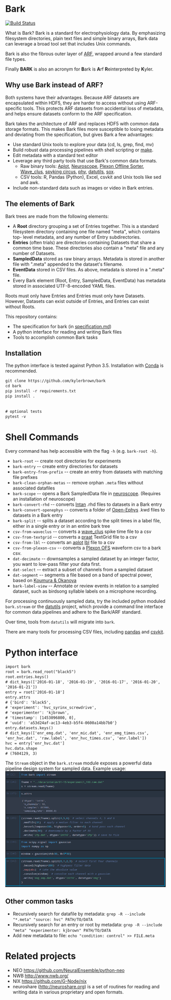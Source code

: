 # Bark
[![Build Status](https://travis-ci.org/kylerbrown/bark.svg?branch=master)](https://travis-ci.org/kylerbrown/bark)

What is Bark? Bark is a standard for electrophysiology data. By emphasizing filesystem 
directories, plain text files and simple binary arrays, Bark data can leverage a broad tool set that includes Unix commands.

Bark is also the fibrous outer layer of [ARF](https://github.com/melizalab/arf), wrapped around a few standard
file types.

Finally **BARK** is also an acronym for **B**ark is **A**rf **R**einterpreted by **K**yler.

## Why use Bark instead of ARF?

Both systems have their advantages. Because ARF datasets are encapsulated 
within HDF5, they are harder to access without using ARF-specific tools.
This protects ARF datasets from accidental loss of metadata, and helps ensure
datasets conform to the ARF specification.

Bark takes the architecture of ARF and replaces HDF5 with common data storage formats.
This makes Bark files more susceptible to losing metadata and deviating
from the specification, but gives Bark a few advantages:

+ Use standard Unix tools to explore your data (cd, ls, grep, find, mv)
+ Build robust data processing pipelines with shell scripting or
  [make](http://kbroman.org/minimal_make/).
+ Edit metadata with a standard text editor
+ Leverage any third party tools that use Bark's common data formats.
  + Raw binary tools: [Aplot](https://github.com/melizalab/aplot), [Neuroscope](http://neurosuite.sourceforge.net/), 
[Plexon Offline Sorter](http://www.plexon.com/products/offline-sorter), [Wave_clus](https://github.com/csn-le/wave_clus), 
[spyking circus](https://spyking-circus.readthedocs.io), [phy](https://github.com/kwikteam/phy), 
[datutils](https://github.com/kylerbrown/datutils), [sox](http://sox.sourceforge.net/sox.html).
  + CSV tools: R, Pandas (Python), Excel, csvkit and Unix tools like sed and
      awk.
+ Include non-standard data such as images or video in Bark entries.

## The elements of Bark
Bark trees are made from the following elements:

- A **Root** directory grouping a set of Entries together. This is a standard
  filesystem directory containing one file named "meta", which contains top-
  level metadata, and any number of Entry subdirectories.
- **Entries** (often trials) are directories containing Datasets that share a
  common time base. These directories also contain a "meta" file and any number
  of Datasets.
- **SampledData** stored as raw binary arrays. Metadata is stored in another
  file with ".meta" appended to the dataset's filename.
- **EventData** stored in CSV files. As above, metadata is stored in a ".meta"
  file.
- Every Bark element (Root, Entry, SampledData, EventData) has metadata stored in associated UTF-8-encoded YAML files.

Roots must only have Entries and Entries must only have Datasets.
However, Datasets can exist outside of Entries, and Entries can exist without Roots.

This repository contains:

-   The specification for bark (in [specification.md](specification.md))
-   A python interface for reading and writing Bark files
-   Tools to accomplish common Bark tasks

## Installation

The python interface is tested against Python 3.5. Installation with [Conda](http://conda.pydata.org/miniconda.html) is recommended.

    git clone https://github.com/kylerbrown/bark
    cd bark
    pip install -r requirements.txt
    pip install .


    # optional tests
    pytest -v


# Shell Commands

Every command has help accessible with the flag `-h` (e.g. `bark-root -h`).

- `bark-root` -- create root directories for experiments
- `bark-entry` -- create entry directories for datasets
- `bark-entry-from-prefix` -- create an entry from datasets with matching file prefixes
- `bark-clean-orphan-metas` -- remove orphan `.meta` files without associated datafiles
- `bark-scope` -- opens a Bark SampledData file in [neuroscope](http://neurosuite.sourceforge.net/). (Requires an installation of neuroscope)  
- `bark-convert-rhd` -- converts [Intan](http://intantech.com/) .rhd files to datasets in a Bark entry
- `bark-convert-openephys` -- converts a folder of [Open-Ephys](http://www.open-ephys.org/) .kwd files to datasets in a Bark entry
- `bark-split` -- splits a dataset according to the split times in a label file, either in a single entry or in an entire bark tree
- `csv-from-waveclus` -- converts a [wave_clus](https://github.com/csn-le/wave_clus) spike time file to a csv
- `csv-from-textgrid` -- converts a [praat](http://www.fon.hum.uva.nl/praat/) TextGrid file to a csv
- `csv-from-lbl` -- converts an [aplot](https://github.com/melizalab/aplot) [lbl](https://github.com/kylerbrown/lbl) file to a csv
- `csv-from-plexon-csv` -- converts a [Plexon OFS](http://www.plexon.com/products/offline-sorter) waveform csv to a bark csv.
- `dat-decimate` -- downsamples a sampled dataset by an integer factor, you want to low-pass filter your data first.
- `dat-select` -- extract a subset of channels from a sampled dataset
- `dat-segment` -- segments a file based on a band of spectral power, based on [Koumura & Okanoya](dx.doi.org/10.1371/journal.pone.0159188)
- `bark-label-view` -- Annotate or review events in relation to a sampled dataset, such as birdsong syllable labels on a microphone recording.

For processing continuously sampled data, try the included python moduled `bark.stream` or the 
[datutils](https://github.com/kylerbrown/datutils) project, which provide a command line interface
for common data pipelines and adhere to the Bark/ARF standard.

Over time, tools from `datutils` will migrate into `bark`.

There are many tools for processing CSV files, including [pandas](http://pandas.pydata.org/) and [csvkit](https://csvkit.readthedocs.io).

# Python interface

    import bark
    root = bark.read_root("black5")
    root.entries.keys()
    # dict_keys(['2016-01-18', '2016-01-19', '2016-01-17', '2016-01-20', '2016-01-21'])
    entry = root['2016-01-18']
    entry.attrs
    # {'bird': 'black5',
    # 'experiment': 'hvc_syrinx_screwdrive',
    # 'experimenter': 'kjbrown',
    # 'timestamp': [1453096800, 0],
    # 'uuid': 'a53d24af-ac13-4eb3-b5f4-0600a14bb7b0'}
    entry.datasets.keys()
    # dict_keys(['enr_emg.dat', 'enr_mic.dat', 'enr_emg_times.csv', 'enr_hvc.dat', 'raw.label', 'enr_hvc_times.csv', 'enr.label'])
    hvc = entry['enr_hvc.dat']
    hvc.data.shape
    # (7604129, 3)



The `Stream` object in the `bark.stream` module exposes a powerful data pipeline design system for sampled data.
Example usage:
![Example usage](bark-stream-example.png)



## Other common tasks

- Recursively search for datafile by metadata: `grep -R --include "*.meta" "source: hvc" PATH/TO/DATA`
- Recursively search for an entry or root by metadata: `grep -R --include "meta" "experimenter: kjbrown" PATH/TO/DATA`
- Add new metadata to file: `echo "condition: control" >> FILE.meta`

# Related projects

-   NEO <https://github.com/NeuralEnsemble/python-neo>
-   NWB <http://www.nwb.org/>
-   NIX <https://github.com/G-Node/nix>
-   neuroshare (<http://neuroshare.org>) is a set of routines for reading and
    writing data in various proprietary and open formats.

